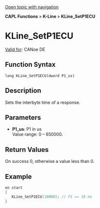 [Open topic with navigation](../../../../../CANoeDEFamily.htm#Topics/CAPLFunctions/KLine/Functions/CAPLfunctionKLineSetP1ECU.md)

**CAPL Functions** » **K-Line** » **KLine_SetP1ECU**

# KLine_SetP1ECU

[Valid for](../../../Shared/FeatureAvailability.md): CANoe DE

## Function Syntax

```
long KLine_SetP1ECU(dword P1_us)
```

## Description

Sets the interbyte time of a response.

## Parameters

- **P1_us**: P1 in us  
  Value range: 0 – 650000.

## Return Values

On success 0, otherwise a value less than 0.

## Example

```c
on start
{
   KLine_SetP1ECU(10000); // P1 == 10 ms
}
```
